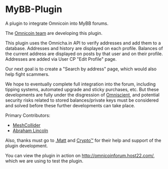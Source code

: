 MyBB-Plugin
===========

A plugin to integrate Omnicoin into MyBB forums.

The [Omnicoin team](https://github.com/Omnicoin-Project/Omnicoin/wiki/Omnicoin-Team) are developing this plugin.

This plugin uses the Omnicha.in API to verify addresses and add them to a database. Addresses and history are displayed on each profile. Balances of the current address are displayed on posts by that user and on their profile. Addresses are added via User CP "Edit Profile" page.

Our next goal is to create a "Search by address" page, which would also help fight scammers.

We hope to eventually complete full integration into the forum, including tipping systems, automated upgrade and sticky purchases, etc. But these developments are fully under the disgression of [Omniscient](http://www.hackforums.net/member.php?action=profile&uid=1), and potential security risks related to stored balances/private keys must be considered and solved before these further developments can take place.

Primary Contributors:
- [MeshCollider](http://www.hackforums.net/member.php?action=profile&uid=2015410)
- [Abraham Lincoln](http://www.hackforums.net/member.php?action=profile&uid=1256441)

Also, thanks must go to [.Matt](http://www.hackforums.net/member.php?action=profile&uid=1354902) and [Crypto™](http://hackforums.net/member.php?action=profile&uid=1088934) for their help and support of the plugin development.

You can view the plugin in action on http://omnicoinforum.host22.com/, which we are using to test the plugin.
